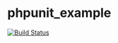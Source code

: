# phpunit_example
[![Build Status](https://travis-ci.org/simon-peacock/phpunit_example.svg?branch=master)](https://travis-ci.org/simon-peacock/phpunit_example)
